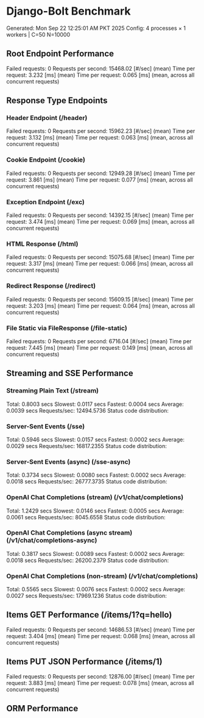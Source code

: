 # Django-Bolt Benchmark

Generated: Mon Sep 22 12:25:01 AM PKT 2025
Config: 4 processes × 1 workers | C=50 N=10000

## Root Endpoint Performance

Failed requests: 0
Requests per second: 15468.02 [#/sec] (mean)
Time per request: 3.232 [ms] (mean)
Time per request: 0.065 [ms] (mean, across all concurrent requests)

## Response Type Endpoints

### Header Endpoint (/header)

Failed requests: 0
Requests per second: 15962.23 [#/sec] (mean)
Time per request: 3.132 [ms] (mean)
Time per request: 0.063 [ms] (mean, across all concurrent requests)

### Cookie Endpoint (/cookie)

Failed requests: 0
Requests per second: 12949.28 [#/sec] (mean)
Time per request: 3.861 [ms] (mean)
Time per request: 0.077 [ms] (mean, across all concurrent requests)

### Exception Endpoint (/exc)

Failed requests: 0
Requests per second: 14392.15 [#/sec] (mean)
Time per request: 3.474 [ms] (mean)
Time per request: 0.069 [ms] (mean, across all concurrent requests)

### HTML Response (/html)

Failed requests: 0
Requests per second: 15075.68 [#/sec] (mean)
Time per request: 3.317 [ms] (mean)
Time per request: 0.066 [ms] (mean, across all concurrent requests)

### Redirect Response (/redirect)

Failed requests: 0
Requests per second: 15609.15 [#/sec] (mean)
Time per request: 3.203 [ms] (mean)
Time per request: 0.064 [ms] (mean, across all concurrent requests)

### File Static via FileResponse (/file-static)

Failed requests: 0
Requests per second: 6716.04 [#/sec] (mean)
Time per request: 7.445 [ms] (mean)
Time per request: 0.149 [ms] (mean, across all concurrent requests)

## Streaming and SSE Performance

### Streaming Plain Text (/stream)

Total: 0.8003 secs
Slowest: 0.0117 secs
Fastest: 0.0004 secs
Average: 0.0039 secs
Requests/sec: 12494.5736
Status code distribution:

### Server-Sent Events (/sse)

Total: 0.5946 secs
Slowest: 0.0157 secs
Fastest: 0.0002 secs
Average: 0.0029 secs
Requests/sec: 16817.2355
Status code distribution:

### Server-Sent Events (async) (/sse-async)

Total: 0.3734 secs
Slowest: 0.0080 secs
Fastest: 0.0002 secs
Average: 0.0018 secs
Requests/sec: 26777.3735
Status code distribution:

### OpenAI Chat Completions (stream) (/v1/chat/completions)

Total: 1.2429 secs
Slowest: 0.0146 secs
Fastest: 0.0005 secs
Average: 0.0061 secs
Requests/sec: 8045.6558
Status code distribution:

### OpenAI Chat Completions (async stream) (/v1/chat/completions-async)

Total: 0.3817 secs
Slowest: 0.0089 secs
Fastest: 0.0002 secs
Average: 0.0018 secs
Requests/sec: 26200.2379
Status code distribution:

### OpenAI Chat Completions (non-stream) (/v1/chat/completions)

Total: 0.5565 secs
Slowest: 0.0076 secs
Fastest: 0.0002 secs
Average: 0.0027 secs
Requests/sec: 17969.1236
Status code distribution:

## Items GET Performance (/items/1?q=hello)

Failed requests: 0
Requests per second: 14686.53 [#/sec] (mean)
Time per request: 3.404 [ms] (mean)
Time per request: 0.068 [ms] (mean, across all concurrent requests)

## Items PUT JSON Performance (/items/1)

Failed requests: 0
Requests per second: 12876.00 [#/sec] (mean)
Time per request: 3.883 [ms] (mean)
Time per request: 0.078 [ms] (mean, across all concurrent requests)

## ORM Performance
